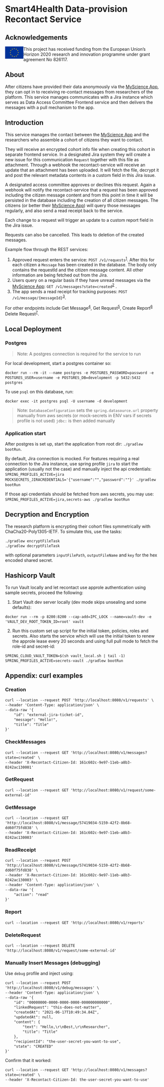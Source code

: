 # Smart4Health Data-provision Recontact Service

## Acknowledgements

<img src="./img/eu.jpg" align="left" alt="European Flag" width="60">

This project has received funding from the European Union’s Horizon 2020 research and innovation programme under grant agreement No 826117.

## About

After citizens have provided their data anonymously via
the [MyScience App](https://github.com/smart4health/my-science-app), they can opt in to receiving re-contact messages
from researchers of the platform. This service manages communicates with a Jira instance which serves as Data Access
Committee Frontend service and then delivers the messages with a pull mechanism to the app.

## Introduction

This service manages the contact between the [MyScience App](https://github.com/smart4health/my-science-app) and the
researchers who assemble a cohort of citizens they want to contact.

They will receive an encrypted cohort info file when creating this cohort in separate frontend service. In a designated
Jira system they will create a new issue for this communication `Request` together with this file as attachment. Through
a webhook the
recontact-service will receive an update that an attachment has been uploaded. It will fetch the file, decrypt it and
post the relevant metadata contents in a custom field in this Jira issue.

A designated access committee approves or declines this request. Again a webhook will notify the recontact-service that
a request has been approved including the citizen message content and from this point in time it will be persisted in
the database including the creation of all citizen messages. The citizens (or better
their [MyScience App](https://github.com/smart4health/my-science-app)) will query those messages regularly, and also
send
a read receipt back to the service.

Each change to a request will trigger an update to a custom report field in the Jira issue.

Requests can also be cancelled. This leads to deletion of the created messages.

Example flow through the REST services:

1. Approved request enters the service: `POST /v1/requests`<sup>[1](#creation)</sup>. After this for each citizen
   a `Message` has been created in the database. The body only contains the requestId and the citizen message content.
   All other information are being fetched out from the Jira.
2. Users query on a regular basis if they have unread messages via
   the [MyScience App](https://github.com/smart4health/my-science-app): `GET /v1/messages?state=created`<sup>[2](#checkmessages)</sup>
   .
3. The app sends a read receipt for tracking purposes: `POST /v1/message/{messageId}`<sup>[3](#readreceipt)</sup>.

For other endpoints include Get Message<sup>[4](#getmessage)</sup>, Get Request<sup>[5](#getrequest)</sup>, Create
Report<sup>[6](#report)</sup>
Delete Request<sup>[7](#deleterequest)</sup>.

## Local Deployment

### Postgres

> Note: A postgres connection is required for the service to run

For local development, start a postgres container so:

```shell
docker run --rm -it --name postgres -e POSTGRES_PASSWORD=password -e POSTGRES_USER=username -e POSTGRES_DB=development -p 5432:5432 postgres
```

To use `psql` on this database, run:

```shell
docker exec -it postgres psql -U username -d development
```

> Note: `DatabaseConfiguration` sets the `spring.datasource.url` property manually
> from aws secrets (or mock-secrets in ENV vars if secrets profile is not used)
> `jdbc:` is then added manually

### Application start

After postgres is set up, start the application from root dir: `./gradlew bootRun`.

By default, Jira connection is mocked. For features requiring a real connection to the Jira instance, use spring
profile `jira` to start the application (usually not the case) and manually inject the api credentials:
`SPRING_PROFILES_ACTIVE=jira MOCKSECRETS_JIRACREDENTIALS='{"username":"","password":""}' ./gradlew bootRun`

If those api credentials should be fetched from aws secrets, you may
use: `SPRING_PROFILES_ACTIVE=jira,secrets-aws ./gradlew bootRun`

## Decryption and Encryption

The research platform is encrypting their cohort files symmetrically with ChaCha20-Poly1305-IETF. To simulate this, use
the tasks:

```shell
./gradlew encryptFileTask
./gradlew decryptFileTask
```

with optional parameters `inputFilePath`, `outputFileName` and `key` for the hex encoded shared secret.

## Hashicorp Vault

To run Vault locally and let recontact use approle authentication using sample secrets, proceed the following:

1. Start Vault dev server locally (dev mode skips unsealing and some defaults):

```shell
docker run --rm -p 8200:8200 --cap-add=IPC_LOCK --name=vault-dev -e 'VAULT_DEV_ROOT_TOKEN_ID=root' vault
```

2. Run this custom set up script for the initial token, policies, roles and secrets. Also starts the service which will
   use the initial token to renew the approle lease every 20 seconds and using full pull mode to fetch the role-id and
   secret-id:

```shell
SPRING_CLOUD_VAULT_TOKEN=$(sh vault_local.sh | tail -1) SPRING_PROFILES_ACTIVE=secrets-vault ./gradlew bootRun
```

## Appendix: curl examples

### Creation

```shell
curl --location --request POST 'http://localhost:8080/v1/requests' \
--header 'Content-Type: application/json' \
--data-raw '{
    "id": "external-jira-ticket-id",
    "message": "Hello!",
    "title": "Title"
}'
```

### CheckMessages

```shell
curl --location --request GET 'http://localhost:8080/v1/messages?state=created' \
--header 'X-Recontact-Citizen-Id: 161c602c-9e97-11eb-a8b3-0242ac130001'
```

### GetRequest

```shell
curl --location --request GET 'http://localhost:8080/v1/request/some-external-id'
```

### GetMessage

```shell
curl --location --request GET 'http://localhost:8080/v1/message/57419034-5159-42f2-8b68-dd60f75fd838' \
--header 'X-Recontact-Citizen-Id: 161c602c-9e97-11eb-a8b3-0242ac130003'
```

### ReadReceipt

```shell
curl --location --request POST 'http://localhost:8080/v1/message/57419034-5159-42f2-8b68-dd60f75fd838' \
--header 'X-Recontact-Citizen-Id: 161c602c-9e97-11eb-a8b3-0242ac130003' \
--header 'Content-Type: application/json' \
--data-raw '{
    "action": "read"
}'
```

### Report

```shell
curl --location --request GET 'http://localhost:8080/v1/reports'
```

### DeleteRequest

```shell
curl --location --request DELETE 'http://localhost:8080/v1/request/some-external-id'
```

### Manually Insert Messages (debugging)

Use `debug` profile and inject using:

```shell
curl --location --request POST 'http://localhost:8080/v1/debug/messages' \
--header 'Content-Type: application/json' \
--data-raw '{
    "id": "00000000-0000-0000-0000-000000000000",
    "linkedRequest": "this-does-not-matter",
    "createdAt": "2021-06-17T10:49:34.84Z",
    "updatedAt": null,
    "content": {
        "text": "Hello,\r\nBest,\r\nResearcher",
        "title": "Title"
    },
    "recipientId": "the-user-secret-you-want-to-use",
    "state": "CREATED"
}'
```

Confirm that it worked:

```shell
curl --location --request GET 'http://localhost:8080/v1/messages?state=created' \
--header 'X-Recontact-Citizen-Id: the-user-secret-you-want-to-use'
```